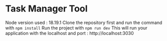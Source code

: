 # Task Manager Tool

Node version used : 18.19.1
Clone the repository first and run the command with `npm install`
Run the project with `npm run dev`
This will run your application with the localhost and port : http://localhost:3030
